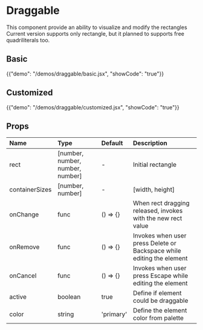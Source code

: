 # Draggable

This component provide an ability to visualize and modify the rectangles
Current version supports only rectangle, but it planned to supports free quadriliterals too.

## Basic

{{"demo": "/demos/draggable/basic.jsx", "showCode": "true"}}

## Customized

{{"demo": "/demos/draggable/customized.jsx", "showCode": "true"}}

## Props

 Name | Type | Default | Description |
|:-----|:-----|:--------|:------------|
rect | \[number, number, number, number] | - | Initial rectangle
containerSizes | \[number, number] | - | \[width, height]
onChange | func | () => {} | When rect dragging released, invokes with the new rect value
onRemove | func | () => {} | Invokes when user press Delete or Backspace while editing the element
onCancel | func | () => {} | Invokes when user press Escape while editing the element
active | boolean | true | Define if element could be draggable
color | string | 'primary' | Define the element color from palette